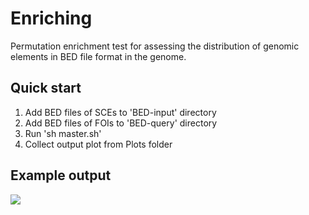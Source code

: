 # Enriching
Permutation enrichment test for assessing the distribution of genomic elements in BED file format in the genome.

## Quick start
1. Add BED files of SCEs to 'BED-input' directory
2. Add BED files of FOIs to 'BED-query' directory
3. Run 'sh master.sh'
4. Collect output plot from Plots folder

## Example output
![](Plots/enrichmentPlot.png)
